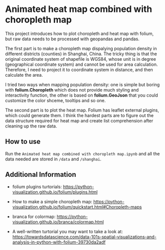 # Animated heat map combined with choropleth map
This project introduces how to plot choropleth and heat map with folium, but raw data needs to be processed with geopandas and pandas.

The first part is to make a choropleth map dispalying population density in different districts (counties) in Shanghai, China. The tricky thing is that the original coordinate system of shapefile is WGS84, whose unit is in degree (geographical coordinate system) and cannot be used for area calculation. Therefore, I need to project it to coordinate system in distance, and then calculate the area. 

I tried two ways when mapping population density: one is simple but boring with **folium.Choropleth** which does not provide much styling and interactivity function, the other is based on **folium.GeoJson** that you could customize the color shceme, tooltips and so one. 

The second part is to plot the heat map. Folium has leaflet external plugins, which could generate them. I think the hardest parts are to figure out the data structure required for heat map and create list comprehension after cleaning up the raw data. 

## How to use
Run the `Animated heat map combined with choropleth map.ipynb` and all the data needed are stored in `/data` and `/shanghai`.

## Additional Information

* folium plugins turtorials: https://python-visualization.github.io/folium/plugins.html

* How to make a simple choropleth map: https://python-visualization.github.io/folium/quickstart.html#Choropleth-maps

* branca for colormap: https://python-visualization.github.io/branca/colormap.html

* A well-written turtorial you may want to take a look at: https://towardsdatascience.com/data-101s-spatial-visualizations-and-analysis-in-python-with-folium-39730da2adf
